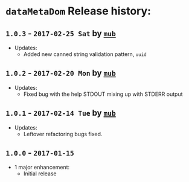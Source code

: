 
# `dataMetaDom` Release history:

## `1.0.3` - `2017-02-25 Sat` by [`mub`](https://github.com/mub)
* Updates:
    * Added new canned string validation pattern, `uuid`

## `1.0.2` - `2017-02-20 Mon` by [`mub`](https://github.com/mub)
* Updates:
    * Fixed bug with the help STDOUT mixing up with STDERR output

## `1.0.1` - `2017-02-14 Tue` by [`mub`](https://github.com/mub)
* Updates:
    * Leftover refactoring bugs fixed.

## `1.0.0` - `2017-01-15`
* 1 major enhancement:
    * Initial release
